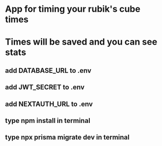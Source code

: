 # App for timing your rubik's cube times
# Times will be saved and you can see stats

## add DATABASE_URL to .env

## add JWT_SECRET to .env

## add NEXTAUTH_URL to .env

## type npm install in terminal

## type npx prisma migrate dev in terminal
